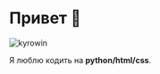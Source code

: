 # Привет 👋

![kyrowin](https://github.com/kyrowin/Kyrowin-BIO/blob/main/banner.jpg)

Я люблю кодить на **python/html/css**.
